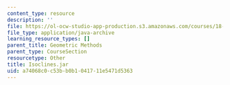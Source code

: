 ```yaml
---
content_type: resource
description: ''
file: https://ol-ocw-studio-app-production.s3.amazonaws.com/courses/18-03sc-differential-equations-fall-2011/a74068c0c53bb0b1041711e5471d5363_Isoclines.jar
file_type: application/java-archive
learning_resource_types: []
parent_title: Geometric Methods
parent_type: CourseSection
resourcetype: Other
title: Isoclines.jar
uid: a74068c0-c53b-b0b1-0417-11e5471d5363
---
```

